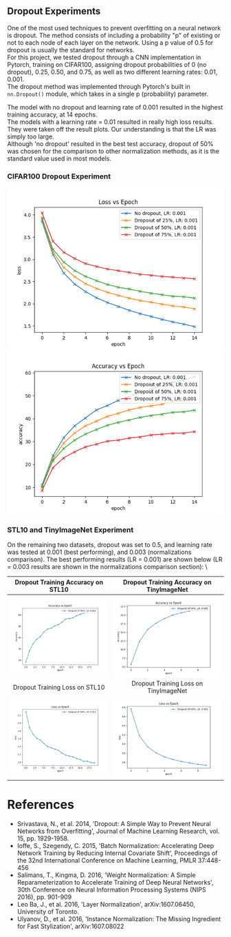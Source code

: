 ## Dropout Experiments
One of the most used techniques to prevent overfitting on a neural network is dropout. The method consists of including a probability "p" of existing or not to each node of each layer on the network. Using a p value of 0.5 for dropout is usually the standard for networks.\
For this project, we tested dropout through a CNN implementation in Pytorch, training on CIFAR100, assigning dropout probabilities of 0 (no dropout), 0.25, 0.50, and 0.75, as well as two different learning rates: 0.01, 0.001.\
The dropout method was implemented through Pytorch's built in `nn.Dropout()` module, which takes in a single p (probability) parameter.

The model with no dropout and learning rate of 0.001 resulted in the highest training accuracy, at 14 epochs.\
The models with a learning rate = 0.01 resulted in really high loss results. They were taken off the result plots. Our understanding is that the LR was simply too large.\
Although 'no dropout' resulted in the best test accuracy, dropout of 50% was chosen for the comparison to other normalization methods, as it is the standard value used in most models.

### CIFAR100 Dropout Experiment
![Dropout Training Loss on CIFAR100](./images/DO_training_loss.png)
![Dropout Training Accuracy on CIFAR100](./images/DO_training_acc.png)

### STL10 and TinyImageNet Experiment
On the remaining two datasets, dropout was set to 0.5, and learning rate was tested at 0.001 (best performing), and 0.003 (normalizations comparison). The best performing results (LR = 0.001) are shown below (LR = 0.003 results are shown in the normalizations comparison section): \

Dropout Training Accuracy on STL10                                                  |  Dropout Training Accuracy on TinyImageNet
:----------------------------------------------------------------------------------:|:----------------------------------------------------------------------------------:
![Dropout Training Accuracy on STL10](./images/DO_STL10_001_acc_test_dropout.png)   |  ![Dropout Training Accuracy on TinyImageNet](./images/DO_TINY_001_acc_test_dropout.png)
Dropout Training Loss on STL10                                                      |  Dropout Training Loss on TinyImageNet
![Dropout Training Loss on STL10](./images/DO_STL10_001_loss_test_dropout.png)      |  ![Dropout Training Loss on TinyImageNet](./images/DO_TINY_001_loss_test_dropout.png)


# References
- Srivastava, N., et al. 2014, 'Dropout: A Simple Way to Prevent Neural Networks from Overfitting', Journal of Machine Learning Research, vol. 15, pp. 1929-1958.
- Ioffe, S., Szegendy, C. 2015, 'Batch Normalization: Accelerating Deep Network Training by Reducing Internal Covariate Shift', Proceedings of the 32nd International Conference on Machine Learning, PMLR 37:448-456
- Salimans, T., Kingma, D. 2016, 'Weight Normalization: A Simple Reparameterization to Accelerate Training of Deep Neural Networks', 30th Conference on Neural Information Processing Systems (NIPS 2016), pp. 901-909
- Leo Ba, J., et al. 2016, 'Layer Normalization', arXiv:1607.06450, University of Toronto.
- Ulyanov, D., et al. 2016, 'Instance Normalization: The Missing Ingredient for Fast Stylization', arXiv:1607.08022
